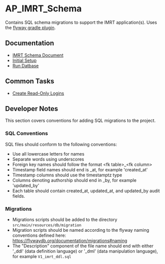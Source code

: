 # AP\_IMRT_Schema
Contains SQL schema migrations to support the IMRT application(s). Uses the [flyway gradle plugin](https://flywaydb.org/documentation/gradle/).

## Documentation

* [IMRT Schema Document](imrt_schema_document.md)
* [Initial Setup](initial_setup.md)
* [Run Datbase](migrations.md)

## Common Tasks
* [Create Read-Only Logins](create_read_only_logins.md)

## Developer Notes
This section covers conventions for adding SQL migrations to the project.

### SQL Conventions

SQL files should conform to the following conventions:
* Use all lowercase letters for names
* Separate words using underscores
* Foreign key names should follow the format \<fk table>_\<fk column>
* Timestamp field names should end is _at, for example 'created_at'
* Timestamp columns should use the timestamptz type
* Columns denoting authorship should end in _by, for example 'updated_by'
* Each table should contain created_at, updated_at, and updated_by audit fields.

### Migrations

* Migrations scripts should be added to the directory `src/main/resources/db/migration`
* Migration scripts should be named according to the flyway naming conventions defined here:
https://flywaydb.org/documentation/migrations#naming
* The "Description" component of the file name should end with either '_ddl' (data definition language)
 or '_dml' (data manipulation language), for example `V1_imrt_ddl.sql`



